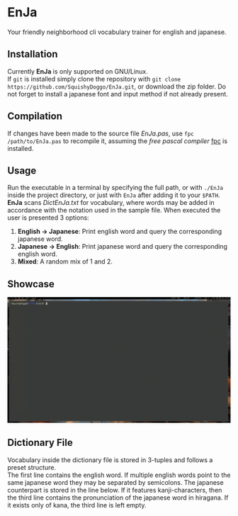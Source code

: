 # EnJa #
Your friendly neighborhood cli vocabulary trainer for english and japanese.

## Installation ##
Currently __EnJa__ is only supported on GNU/Linux.\
If `git` is installed simply clone the repository with `git clone https://github.com/SquishyDoggo/EnJa.git`, or download the zip folder. Do not forget to install a japanese font and input method if not already present.

## Compilation ##
If changes have been made to the source file _EnJa.pas_, use `fpc /path/to/EnJa.pas` to recompile it, assuming the _free pascal compiler_ [fpc](https://www.freepascal.org) is installed. 

## Usage ##
Run the executable in a terminal by specifying the full path, or with `./EnJa` inside the project directory, or just with `EnJa` after adding it to your `$PATH`.\
__EnJa__ scans _DictEnJa.txt_ for vocabulary, where words may be added in accordance with the notation used in the sample file.
When executed the user is presented 3 options:
1. __English -> Japanese__: Print english word and query the corresponding japanese word.
2. __Japanese -> English__: Print japanese word and query the corresponding english word.
3. __Mixed__: A random mix of 1 and 2.

## Showcase ##
![EnJa](demo/EnJa.gif)

## Dictionary File ##
Vocabulary inside the dictionary file is stored in 3-tuples and follows a preset structure.\
The first line contains the english word. If multiple english words point to the same japanese word they may be separated by semicolons. The japanese counterpart is stored in the line below. If it features kanji-characters, then the third line contains the pronunciation of the japanese word in hiragana. If it exists only of kana, the third line is left empty.

